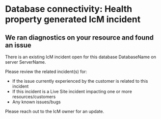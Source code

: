 <properties
	    pageTitle="Database connectivity - Health property generated IcM incident"
	    description="Health property generated IcM incident"
	    infoBubbleText="Found recent connectivity issue. See details on the right."
	    service="microsoft.sql"
	    resource="servers"
	    authors="subbu-kandhaswamy, swbhartims"
	    ms.author="subbuk, swbharti"
	    displayOrder=""
	    articleId="IcmIncident_61563062-7F39-479E-A746-FE9BFD9173DD"
	    diagnosticScenario="crc_sqldb_connectivity"
	    selfHelpType="rca"
	    supportTopicIds="31980414"
	    resourceTags=""
	    productPesIds="13491"
	    cloudEnvironments="public,blackForest,fairfax,mooncake"
/>

# Database connectivity: Health property generated IcM incident

## We ran diagnostics on your resource and found an issue

<!--issueDescription-->
There is an existing IcM incident open for this database <!--$DatabaseName-->DatabaseName<!--/$DatabaseName--> on server <!--$ServerName-->ServerName<!--/$ServerName-->.
<!--/issueDescription-->

Please review the related incident(s) for: 

* If the issue currently experienced by the customer is related to this incident
* If this incident is a Live Site incident impacting one or more resources/customers
* Any known issues/bugs

Please reach out to the IcM owner for an update.
